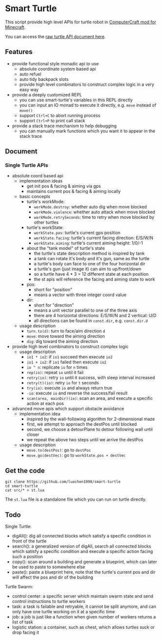 Smart Turtle
============

This script provide high level APIs for turtle robot in [ComputerCraft mod for Minecraft](https://github.com/dan200/ComputerCraft).

You can access the [raw turtle API document here](http://www.computercraft.info/wiki/Turtle_(API)).

Features
--------

* provide functional style monadic api to use
    - absolute coordinate system based api
    - auto refuel
    - auto tidy backpack slots
    - provide high level combinators to construct complex logic in a very easy way
* provide a deeply customized REPL
    - you can use smart-turtle's variables in this REPL directly
    - you can input an IO monad to execute it directly, e.g. `move` instead of `move()`
    - support `Ctrl+C` to abort running process
    - support `Ctrl+P` to print call stack
* provide a stack trace mechanism to help debugging
    - you can manually mark functions which you want it to appear in the stack trace

Document
--------

### Single Turtle APIs

- absolute coord based api
    * implementation ideas
        - get init pos & facing & aiming via gps
        - maintains current pos & facing & aiming locally
    * basic concepts
        - turtle's workMode:
            * `workMode.destroy`: whether auto dig when move blocked
            * `workMode.violence`: whether auto attack when move blocked
            * `workMode.retrySeconds`: time to retry when move blocked by other turtles
        - turtle's workState:
            * `workState.pos`: turtle's current gps position
            * `workState.facing`: turtle's current facing direction: E/S/W/N
            * `workState.aiming`: turtle's current aiming height: 1/0/-1
        - about the "tank model" of turtle's state
            * the turtle's state description method is inspired by tank
            * a tank can rotate it's body and it's gun, same as the turtle
            * a turtle's body can face to one of the four horizontal dir
            * a turtle's gun (just image it) can aim to up/front/down
            * so a turtle have 4 * 3 = 12 different state at each position
            * the st apis will reference the facing and aiming state to work
        - pos:
            * short for "position"
            * means a vector with three integer coord value
        - dir:
            * short for "direction"
            * means a unit vector parallel to one of the three axis
            * there are 4 horizontal directions: E/S/W/N and 2 vertical: U/D
            * all directions can be found in `const.dir`, e.g. `const.dir.U`
    * usage description
        - `turn.to(d)`: turn to face/aim direction `d`
        - `move`: move toward the aiming direction
        - `dig`: dig toward the aiming direction
- provide high level combinators to construct complex logic
    * usage description
        - `io1 * io2`: if `io1` succeed then execute `io2`
        - `io1 + io2`: if `io1` failed then execute `io2`
        - `io ^ n`: replicate `io` for `n` times
        - `rep(io)`: repeat `io` until it fail
        - `retry(io)`: retry `io` until it success, with sleep interval increased
        - `retry(t)(io)`: retry `io` for `t` seconds
        - `try(io)`: execute `io` and always return true
        - `-io`: execute `io` and reverse the success/fail result
        - `scan(area, mainDir)(io)`: scan an area, and execute a specific action at each pos
- advanced move apis which support obstacle avoidance
    * implementation idea
        - inspired by the wall-following algorithm for 2-dimensional maze
        - first, we attempt to approach the destPos until blocked
        - second, we choose a detourPlane to detour following wall until closer
        - we repeat the above two steps until we arrive the destPos
    * usage description
        - `move.to(destPos)`: go to `destPos`
        - `move.go(destVec)`: go to `workState.pos + destVec`

Get the code
------------

```
git clone https://github.com/luochen1990/smart-turtle
cd smart-turtle
cat src/* > st.lua
```

The `st.lua` file is a standalone file which you can run on turtle directly.

Todo
----

Single Turtle:

* digAll(): dig all connected blocks which satisfy a specific condition in front of the turtle
* search(): a generalized version of digAll, search all connected blocks which satisfy a specific condition and execute a specific action facing such a position
* copy(): scan around a building and generate a blueprint, which can later be used to paste to somewhere else
* paste(): paste a blueprint here, note that the turtle's current pos and dir will affect the pos and dir of the building

Turtle Swarm:

* control center: a specific server which maintain swarm state and send control instructions to turtle workers
* task: a task is failable and retryable, it cannot be split anymore, and can only have one turtle working on it at a specific time
* job: a job is just like a function when given number of workers returns a list of task
* logistic station: a container, such as chest, which allows turtles suck or drop facing it

